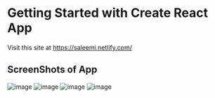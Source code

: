 # Getting Started with Create React App

Visit this site at https://saleemi.netlify.com/

## ScreenShots of App
![image](https://user-images.githubusercontent.com/76134547/185711203-96aedd9e-22c2-4889-866a-c98e887d36de.png)
![image](https://user-images.githubusercontent.com/76134547/185711216-5f4bc7cc-5d4f-4095-b633-0b15c85cd6c6.png)
![image](https://user-images.githubusercontent.com/76134547/185711228-8362a1b7-6038-4b52-be8c-3f7a16c5bdfc.png)
![image](https://user-images.githubusercontent.com/76134547/185711243-77246fee-7305-4c76-956c-086852564b69.png)

